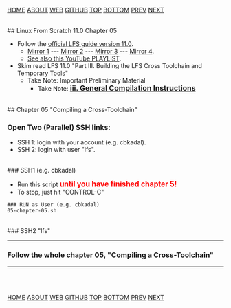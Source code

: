 ---
---

[HOME](index.md)
[ABOUT](README.md)
[WEB](https://osp4diss.vlsm.org/)
[GITHUB](https://github.com/os2xx/osp4diss/)
[TOP](#)
[BOTTOM](#endofpage)
[PREV](W08-01.md)
[NEXT](index.md#idx0708)

<br id="idx00">
## Linux From Scratch 11.0 Chapter 05

* Follow the [official LFS guide version 11.0](https://www.linuxfromscratch.org/lfs/view/11.0/).
  * [Mirror 1](https://lfs.mirror.fileplanet.com/lfs/view/11.0/) ---
    [Mirror 2](https://lfs.mirrors.hoobly.com/lfs/view/11.0/) ---
    [Mirror 3](http://lfs.mirror.jaleco.com/lfs/view/11.0/) ---
    [Mirror 4](http://lfs.mirror.jaleco.com/lfs/view/11.0/).
  * [See also this YouTube PLAYLIST](https://www.youtube.com/playlist?list=PLyc5xVO2uDsDK5_zewRXYOZA0cyjwcboE).
* Skim read LFS 11.0 "Part III. Building the LFS Cross Toolchain and Temporary Tools"
  * Take Note: Important Preliminary Material
    * Take Note: <span style="color:red; font-weight:bold; font-size:larger;">
      [iii. General Compilation Instructions](https://www.linuxfromscratch.org/lfs/view/11.0/partintro/generalinstructions.html)
    </span>

<br id="idx01">
## Chapter 05 "Compiling a Cross-Toolchain"

### Open Two (Parallel) SSH links:
* SSH 1: login with your account (e.g. cbkadal).
* SSH 2: login with user "lfs".

<br id="idx02">
### SSH1 (e.g. cbkadal)

* Run this script <span style="color:red; font-weight:bold; font-size:larger;">
  until you have finished chapter 5!
  </span>
* To stop, just hit "CONTROL-C"

```
### RUN as User (e.g. cbkadal)
05-chapter-05.sh

```

<br id="idx03">
### SSH2 "lfs"

<hr>

### Follow the whole chapter 05, "Compiling a Cross-Toolchain"

<hr>
<br id="endofpage"><br>

[HOME](index.md)
[ABOUT](README.md)
[WEB](https://osp4diss.vlsm.org/)
[GITHUB](/https://github.com/os2xx/osp4diss)
[TOP](#)
[BOTTOM](#endofpage)
[PREV](W08-01.md)
[NEXT](index.md#idx0708)
<br>

